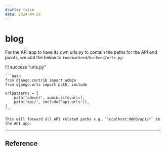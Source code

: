 ```yaml
---
drafts: false
date: 2024-04-29
---
```


# blog


For the API app to have its own urls.py to contain the paths for the API end points, we add the below to
`todobackend/backend/urls.py`:

<!-- more -->

!!! success "urls.py"

    ```bash
    from django.contrib import admin
    from django.urls import path, include

    urlpatterns = [
        path('admin/', admin.site.urls),
        path('api/', include('api.urls')),
    ]
    ```

    This will forward all API related paths e.g. `localhost:8000/api/*` to the API app.

---

## Reference